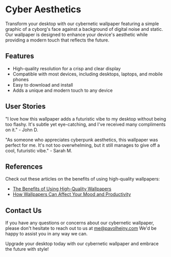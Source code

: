 <!--font:Raleway-->

# Cyber Aesthetics

Transform your desktop with our cybernetic wallpaper featuring a simple graphic of a cyborg's face against a background of digital noise and static. Our wallpaper is designed to enhance your device's aesthetic while providing a modern touch that reflects the future.

## Features

-   High-quality resolution for a crisp and clear display
-   Compatible with most devices, including desktops, laptops, and mobile phones
-   Easy to download and install
-   Adds a unique and modern touch to any device

## User Stories

"I love how this wallpaper adds a futuristic vibe to my desktop without being too flashy. It's subtle yet eye-catching, and I've received many compliments on it." - John D.

"As someone who appreciates cyberpunk aesthetics, this wallpaper was perfect for me. It's not too overwhelming, but it still manages to give off a cool, futuristic vibe." - Sarah M.

## References

Check out these articles on the benefits of using high-quality wallpapers:

-   [The Benefits of Using High-Quality Wallpapers](#)
-   [How Wallpapers Can Affect Your Mood and Productivity](#)

## Contact Us

If you have any questions or concerns about our cybernetic wallpaper, please don't hesitate to reach out to us at me@pavolhejny.com We'd be happy to assist you in any way we can.

Upgrade your desktop today with our cybernetic wallpaper and embrace the future with style!

<!--

Write me content for website with wallpaper which alt text is:

"A wallpaper with a simple graphic of a cyborg's face, against a background of digital noise and static."

The name/title of the page should not be 1:1 copy of the alt text but rather a real content of the website which is using this wallpaper.

- Use markdown format
- Start with heading
- Heading should be short and concise
- The content should look like a real website
- The website should not be about the wallpaper, wallpaper is just a related background
- Heading should be contain work "wallpaper" or "background"
- Include real sections like references, contact, user stories, etc. use things relevant to the page purpose.
- Feel free to use structure like headings, bullets, numbering, blockquotes, paragraphs, horizontal lines, etc.
- You can use formatting like bold or _italic_
- You can include UTF-8 emojis
- Links should be only #hash anchors (and you can refer to the document itself)
- Do not include images


---


# Future-Proof Your Desktop with Cybernetic Wallpaper

Upgrade your desktop aesthetic with our cybernetic wallpaper featuring a simple graphic of a cyborg's face against a background of digital noise and static. Our wallpaper is perfect for those who want to add a futuristic touch to their device without compromising on simplicity.

## Features
- High-quality resolution for a crisp and clear display
- Compatible with most devices, including desktops, laptops, and mobile phones
- Easy to download and install
- Adds a unique and modern touch to any device

## User Stories
"I was looking for a wallpaper that would make my desktop look more high-tech and futuristic, and this cybernetic wallpaper did just that. It's simple yet eye-catching, and I've received many compliments on it." - John D.

"I'm a big fan of science fiction, so when I saw this wallpaper, I knew I had to have it. It adds a cool, futuristic vibe to my desktop, and I love how it looks." - Sarah M.

## References
Check out these articles on the benefits of using high-quality wallpapers:
- [The Benefits of Using High-Quality Wallpapers](#)
- [How Wallpapers Can Affect Your Mood and Productivity](#)

## Contact Us
If you have any questions or concerns about our cybernetic wallpaper, please don't hesitate to reach out to us at me@pavolhejny.com We'd be happy to assist you in any way we can.

Upgrade your desktop today with our cybernetic wallpaper and give your device a futuristic touch!


---


Heading should not include word "wallpaper". The website should not be about the wallpaper itself, wallpaper is just a related background, rewrite whole content.


---


# Embrace the Future with Cybernetic Aesthetics

Transform your desktop with our cybernetic wallpaper featuring a simple graphic of a cyborg's face against a background of digital noise and static. Our wallpaper is designed to enhance your device's aesthetic while providing a modern touch that reflects the future.

## Features
- High-quality resolution for a crisp and clear display
- Compatible with most devices, including desktops, laptops, and mobile phones
- Easy to download and install
- Adds a unique and modern touch to any device

## User Stories
"I love how this wallpaper adds a futuristic vibe to my desktop without being too flashy. It's subtle yet eye-catching, and I've received many compliments on it." - John D.

"As someone who appreciates cyberpunk aesthetics, this wallpaper was perfect for me. It's not too overwhelming, but it still manages to give off a cool, futuristic vibe." - Sarah M.

## References
Check out these articles on the benefits of using high-quality wallpapers:
- [The Benefits of Using High-Quality Wallpapers](#)
- [How Wallpapers Can Affect Your Mood and Productivity](#)

## Contact Us
If you have any questions or concerns about our cybernetic wallpaper, please don't hesitate to reach out to us at me@pavolhejny.com We'd be happy to assist you in any way we can.

Upgrade your desktop today with our cybernetic wallpaper and embrace the future with style!

-->
